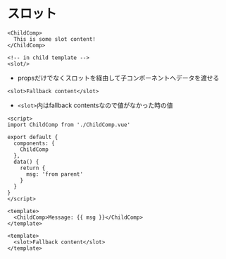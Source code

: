 # スロット
```vue
<ChildComp>
  This is some slot content!
</ChildComp>
```
```vue
<!-- in child template -->
<slot/>
```
- propsだけでなくスロットを経由して子コンポーネントへデータを渡せる
```vue
<slot>Fallback content</slot>
```
- `<slot>`内はfallback contentsなので値がなかった時の値
```vue:App.vue
<script>
import ChildComp from './ChildComp.vue'

export default {
  components: {
    ChildComp
  },
  data() {
    return {
      msg: 'from parent'
    }
  }
}
</script>

<template>
  <ChildComp>Message: {{ msg }}</ChildComp>
</template>
```
```vue:ChildComp.vue
<template>
  <slot>Fallback content</slot>
</template>
```
